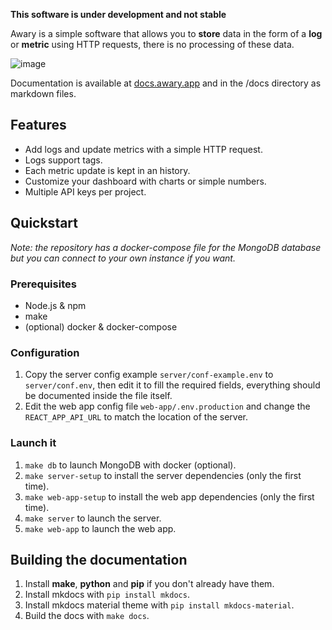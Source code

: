 **This software is under development and not stable**
  
Awary is a simple software that allows you to **store** data in the form of a **log** or **metric**
using HTTP requests, there is no processing of these data.  
  
![image](https://github.com/xesnault/awary/assets/22960612/d946ddae-46c1-490b-bc44-14322de703c7)

Documentation is available at [docs.awary.app](https://docs.awary.app) and in the /docs directory as
markdown files.

## Features

- Add logs and update metrics with a simple HTTP request.
- Logs support tags.
- Each metric update is kept in an history.
- Customize your dashboard with charts or simple numbers.
- Multiple API keys per project.

## Quickstart

*Note: the repository has a docker-compose file for the MongoDB database but you can connect to your own instance if you want.*

### Prerequisites

- Node.js & npm
- make
- (optional) docker & docker-compose

### Configuration

1. Copy the server config example `server/conf-example.env` to `server/conf.env`, then edit it to fill the required fields, everything should be documented inside the file itself.
2. Edit the web app config file `web-app/.env.production` and change the `REACT_APP_API_URL` to match the location of the server.

### Launch it

1. `make db` to launch MongoDB with docker (optional).
2. `make server-setup` to install the server dependencies (only the first time).
3. `make web-app-setup` to install the web app dependencies (only the first time).
4. `make server` to launch the server.
5. `make web-app` to launch the web app.

## Building the documentation

1. Install **make**, **python** and **pip** if you don't already have them.
2. Install mkdocs with `pip install mkdocs`.
3. Install mkdocs material theme with `pip install mkdocs-material`.
4. Build the docs with `make docs`.

